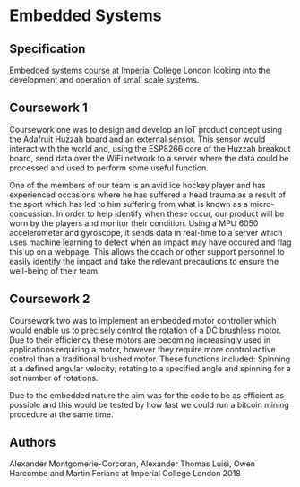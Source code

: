# Embedded Systems

## Specification
Embedded systems course at Imperial College London looking into the development and operation of small scale systems.

## Coursework 1

Coursework one was to design and develop an IoT product concept using the Adafruit Huzzah board and an external sensor. This sensor would interact with the world and, using the ESP8266 core of the Huzzah breakout board, send data over the WiFi network to a server where the data could be processed and used to perform some useful function.

One of the members of our team is an avid ice hockey player and has experienced occasions where he has suffered a head trauma as a result of the sport which has led to him suffering from what is known as a micro-concussion. In order to help identify when these occur, our product will be worn by the players and monitor their condition. Using a MPU 6050 accelerometer and gyroscope, it sends data in real-time to a server which uses machine learning to detect when an impact may have occured and flag this up on a webpage. This allows the coach or other support personnel to easily identify the impact and take the relevant precautions to ensure the well-being of their team.

## Coursework 2

Coursework two was to implement an embedded motor controller which would enable us to precisely control the rotation of a DC brushless motor. Due to their efficiency these motors are becoming increasingly used in applications requiring a motor, however they require more control active control than a traditional brushed motor. These functions included: Spinning at a defined angular velocity; rotating to a specified angle and spinning for a set number of rotations.

Due to the embedded nature the aim was for the code to be as efficient as possible and this would be tested by how fast we could run a bitcoin mining procedure at the same time.

## Authors
Alexander Montgomerie-Corcoran, Alexander Thomas Luisi, Owen Harcombe and Martin Ferianc at Imperial College London 2018
